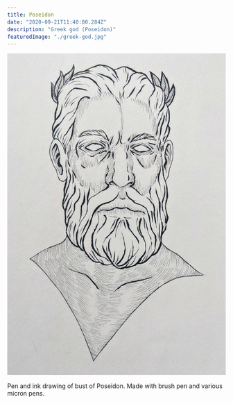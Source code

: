 ```yaml
---
title: Poseidon
date: "2020-09-21T11:40:00.284Z"
description: "Greek god (Poseidon)"
featuredImage: "./greek-god.jpg"
---
```


![Poseidon](./greek-god.jpg)

Pen and ink drawing of bust of Poseidon. Made with brush pen and various micron pens.
